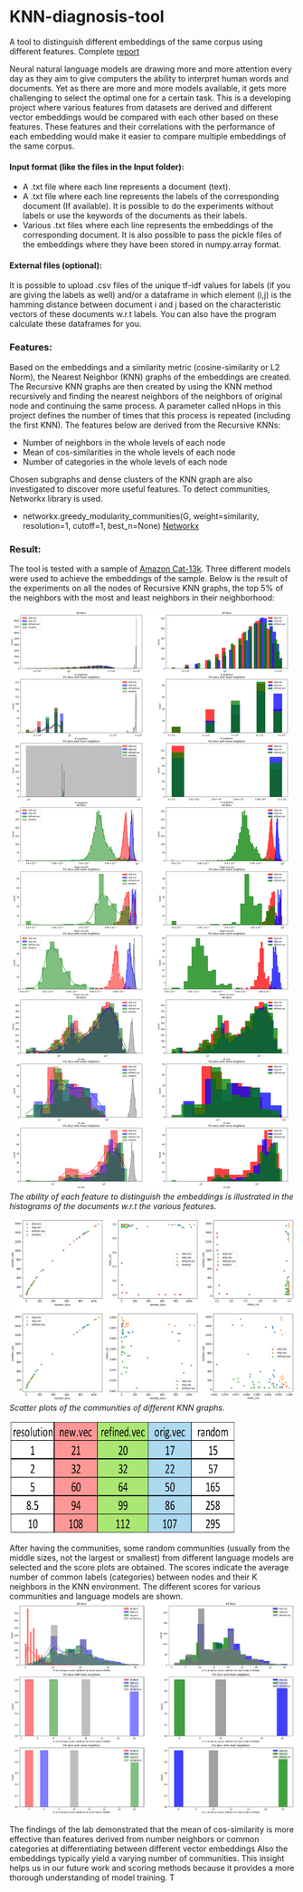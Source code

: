 # KNN-diagnosis-tool
A tool to distinguish different embeddings of the same corpus using different features. Complete [report](Final-Report-Behnam_Fanitabasi.pdf)

Neural natural language models are drawing more and more attention every day as they aim to give computers the ability to interpret human words and documents. Yet as there are more and more models available, it gets more challenging to select the optimal one for a certain task. This is a developing project where various features from datasets are derived and different  vector embeddings would be compared with each other based on these features. These features and their correlations with the performance of each embedding would make it easier to compare multiple embeddings of the same corpus.

#### Input format (like the files in the Input folder):
* A .txt file where each line represents a document (text).
* A .txt file where each line represents the labels of the corresponding document (If available). It is possible to do the experiments without labels or use the keywords of the documents as their labels.
* Various .txt files where each line represents the embeddings of the corresponding document. It is also possible to pass the pickle files of the embeddings where they have been stored in numpy.array format.

#### External files (optional):
It is possible to upload .csv files of the unique tf-idf values for labels (if you are giving the labels as well) and/or a dataframe in which element (i,j) is the hamming distance between document i and j based on the characteristic vectors of these documents w.r.t labels. You can also have the program calculate these dataframes for you.


### Features:

Based on the embeddings and a similarity metric (cosine-similarity or L2 Norm), the Nearest Neighbor (KNN) graphs of the embeddings are created. The Recursive KNN
graphs are then created by using the KNN method recursively and finding the nearest neighbors of the neighbors of original node and continuing the same process. A parameter called nHops in this project defines the number of times that this process is repeated (including the first KNN). The features below are derived from the Recursive KNNs:
* Number of neighbors in the whole levels of each node
* Mean of cos-similarities in the whole levels of each node
* Number of categories in the whole levels of each node

Chosen subgraphs and dense clusters of the KNN graph are also investigated to discover more useful features. To detect communities, Networkx library is used. 
* networkx.greedy_modularity_communities(G, weight=similarity, resolution=1, cutoff=1, best_n=None) [Networkx](https://networkx.org/documentation/stable/reference/algorithms/generated/networkx.algorithms.community.modularity_max.greedy_modularity_communities.html#rce363827c0a4-2)


### Result:
The tool is tested with a sample of [Amazon Cat-13k](http://manikvarma.org/downloads/XC/XMLRepository.html). Three different models were used to achieve the embeddings of the sample. Below is the result of the experiments on all the nodes of Recursive KNN graphs, the top 5% of the neighbors with the most and least neighbors in their neighborhood:

![](/Results/PlotsCos.png)
*The ability of each feature to distinguish the embeddings is illustrated in the histograms of the documents w.r.t the various features.*

![](/Results/CommunitiesFeatures.png)
*Scatter plots of the communities of different KNN graphs.*

<img src="/Results/Table.png" width="400" height="200">

After having the communities, some random communities (usually from the middle sizes, not the largest or smallest) from different language models are selected and the score plots are obtained. The scores indicate the average number of common labels (categories) between nodes and their K neighbors in the KNN environment. The different scores for various communities and language models are shown.  
![](/Results/scores.png)

The findings of the lab demonstrated that the mean of cos-similarity is more effective than features derived from number neighbors or common categories at differentiating between different vector embeddings
Also the embeddings typically yield a varying number of communities. This insight helps us in our future work and scoring methods because it provides a more thorough understanding of model training. T
